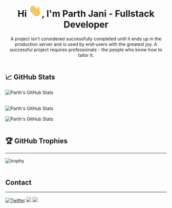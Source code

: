 <h1 align="center">Hi <img src="https://raw.githubusercontent.com/ABSphreak/ABSphreak/master/gifs/Hi.gif" width="40px" />, I'm Parth Jani - Fullstack Developer</h1>
<center>A project isn't considered successfully completed until it ends up in the production server and is used by end-users with the greatest joy. A successful project requires professionals - the people who know how to tailor it.</center><br/>

## &#x1f4c8; GitHub Stats

<img align="center" src="https://github-readme-stats.vercel.app/api/top-langs/?username=parthjani7&show_icons=true&count_private=true&icon_color=6b6b6b&bg_color=121212&title_color=e2e2e2&text_color=dbdbdb&layout=compact" alt="Parth's GitHub Stats" /> <br/><br/>

<img align="center" src="https://github-readme-stats.vercel.app/api?username=parthjani7&show_icons=true&line_height=27&count_private=true&icon_color=6b6b6b&bg_color=121212&title_color=e2e2e2&text_color=dbdbdb" alt="Parth's GitHub Stats" /><br/>

<img align="center" src="https://github-readme-streak-stats.herokuapp.com/?user=parthjani7&theme=dark" alt="Parth's GitHub Stats" /><br/><br/>

## 🏆 GitHub Trophies
<hr style="margin: 15px 0;"/>

![trophy](https://github-profile-trophy.vercel.app/?username=parthjani7&theme=onedark)
<br/><br/>
## Contact
<hr style="margin: 15px 0;"/>
<p align="left">
  <a href="https://twitter.com/parthjani7"><img alt="Twitter" title="Twitter" src="https://img.shields.io/badge/Twitter-1DA1F2?style=for-the-badge&logo=twitter&logoColor=white"/></a>
<a href="mailto:parthjani4@gmail.com"><img src="https://img.shields.io/badge/Gmail-D14836?style=for-the-badge&logo=gmail&logoColor=white" /></a>
<a href="https://www.upwork.com/fl/parthjani"><img src="https://img.shields.io/badge/Upwork-API?style=for-the-badge&logo=upwork&colorB=1d4354" /></a>
</p>